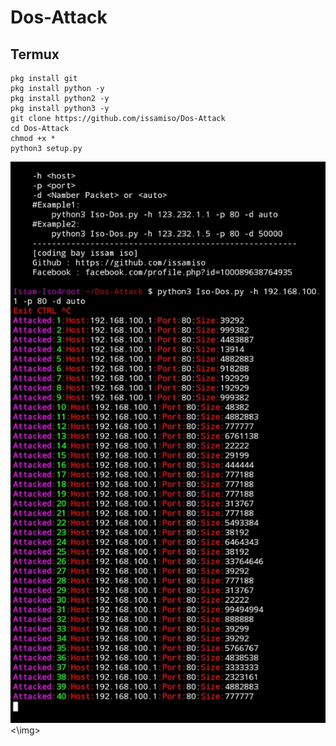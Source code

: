 # Dos-Attack
## Termux 
```
pkg install git 
pkg install python -y
pkg install python2 -y
pkg install python3 -y
git clone https://github.com/issamiso/Dos-Attack
cd Dos-Attack 
chmod +x *
python3 setup.py
```
<img src='https://raw.githubusercontent.com/issamiso/Dos-Attack/main/image/image.png' alt='Photo'><\img>
